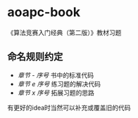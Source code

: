 # aoapc-book
《算法竞赛入门经典（第二版）》教材习题

## 命名规则约定

- *章节 - 序号* 书中的标准代码
- *章节 e 序号* 练习题的解决代码
- *章节 x 序号* 拓展习题的思路

有更好的idea时当然可以补充或覆盖旧的代码
